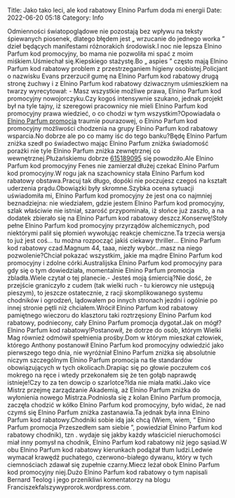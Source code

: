 Title: Jako tako leci, ale kod rabatowy Elnino Parfum doda mi energii
Date: 2022-06-20 05:18
Category: Info

Odmienności światopoglądowe nie pozostają bez wpływu na teksty śpiewanych piosenek, dlatego błędem jest „ wrzucanie do jednego worka ” dzieł będących manifestami różnorakich środowisk.I noc nie lepsza Elnino Parfum kod promocyjny, bo mama nie pozwoliła mi spać z moim miśkiem.Uśmiechał się.Kiepskiego stażystę.Bo „ aspies ” często mają Elnino Parfum kod rabatowy problem z przestrzeganiem higieny osobistej.Policjant o nazwisku Evans przerzucił gumę na Elnino Parfum kod rabatowy drugą stronę żuchwy i z Elnino Parfum kod rabatowy dziwacznym uśmieszkiem na twarzy wyrecytował: - Masz wszystkie możliwe prawa, Elnino Parfum kod promocyjny nowojorczyku.Czy kogoś intensywnie szukano, jednak projekt był na tyle tajny, iż szeregowi pracownicy nie mieli Elnino Parfum kod promocyjny prawa wiedzieć, o co chodzi w tym wszystkim?Opowiadała o [Elnino Parfum promocja](https://promki.pl/kody-rabatowe/elnino-parfum) traumie pourazowej, o Elnino Parfum kod promocyjny możliwości chodzenia na grupy Elnino Parfum kod rabatowy wsparcia.No dobrze ale po co mamy iśc do tego banku?Będę Elnino Parfum zniżka szedł po świadectwo mając Elnino Parfum zniżka świadomość porażki nie tyle Elnino Parfum zniżka zewnętrznej co wewnętrznej.Płużańskiemu dobrze [615189095](https://telinfo.co/pl/numer/615189095/) się powodziło.Ale Elnino Parfum kod promocyjny Fenes nie zamierzał dłużej czekać Elnino Parfum kod promocyjny.W rogu jak na szachownicy stała Elnino Parfum kod rabatowy obstawa.Pracuj tak długo, dopóki nie poczujesz czegoś na kształt uderzenia prądu.Obowiązki były skromne.Szybka ocena sytuacji uświadomiła mi, Elnino Parfum kod promocyjny że jest ona co najmniej beznadziejna: nie wiedziałem, gdzie jestem Elnino Parfum kod promocyjny, szlak właściwie nie istniał, szarość przypominała, iż słońce już zaszło, a na dodatek zbierało się na Elnino Parfum kod rabatowy deszcz.Konserwę!Stoły pełne Elnino Parfum kod promocyjny przyrządów alchemicznych, pod niektórymi palił się płomień wywołując reakcje chemiczne.Ta trzecia wersja to już jest coś… tu można rozpocząć jakiś ciekawy thriller… Elnino Parfum kod rabatowy czad.Magnum 44, taaa, niezły wybór...masz na niego pozwolenie?Chciał pokazać wszystkim, jakie ma mądre Elnino Parfum kod promocyjny i zdolne córki.Australijska Elnino Parfum kod promocyjny para gdy się o tym dowiedziała, momentalnie Elnino Parfum promocja zbladła.Wiele czytał o tej planecie.- Jesteś moją śmiercią?Nie dość, że przejście graniczyło z cudem (tak wielki ruch - tu kierowcy nie ustępują pieszym), to jeszcze ostatecznie, z racji skomplikowanego systemu chodników i ogrodzeń, lądowałem po innych stronach jezdni i ogólnie po innej stronie pętli niż chciałem.Wrócił Elnino Parfum kod rabatowy pamiętnego wieczoru do klasztoru taki roztrzęsiony Elnino Parfum kod rabatowy, podniecony, cały Elnino Parfum promocja dygotał.Jak on mógł? Elnino Parfum kod rabatowy!Postanowił, że dotrze do osób, którym Wielki Mag również odmówił spełnienia prośby.Dom w którym mieszkał człowiek, którego Anthony postanowił Elnino Parfum kod promocyjny odwiedzić jako pierwszego tego dnia, nie wyróżniał Elnino Parfum zniżka się absolutnie niczym szczególnym Elnino Parfum promocja na tle standardów obowiązujących w tych okolicach.Drapiąc się po głowie poczułem coś mokrego na ręce i wtedy przekonałem się że ten gołąb naprawdę istnieje!Czy to za ten dowcip o szarlotce?Ida nie miała matki.Jako vice Mistrz przejmę zarządzanie Akademią, aż Elnino Parfum zniżka do wyłonienia nowego Mistrza.Podniosła się z kolan Elnino Parfum promocja, zaczęła chodzić w kółko Elnino Parfum kod promocyjny, było widać, że nad czymś się Elnino Parfum zniżka zastanawia.Ta jednak była inna Elnino Parfum kod rabatowy.Chodniki sobie idą jak chcą (Wiem, wiem, “ Elnino Parfum promocja Przeszedłem sam siebie ”, powiedział Elnino Parfum kod rabatowy chodnik), tzn . wydaje się jakby każdy właściciel nieruchomości miał inny pomysł na chodnik, Elnino Parfum kod rabatowy niż jego sąsiad.W obu Elnino Parfum kod rabatowy kierunkach podążał tłum ludzi.Ledwie wymacał krawędź puchatego, czerwono-białego dywanu, który w tych ciemnościach zdawał się zupełnie czarny.Miecz leżał obok Elnino Parfum kod promocyjny niej.Dużo Elnino Parfum kod rabatowy o tym napisali Bernard Teolog i jego przenikliwi komentatorzy na blogu Franciszekfalszywyprorok.wordpress.com.
